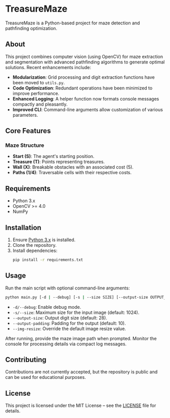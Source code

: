 # TreasureMaze

TreasureMaze is a Python-based project for maze detection and pathfinding optimization.

## About

This project combines computer vision (using OpenCV) for maze extraction and segmentation with advanced pathfinding algorithms to generate optimal solutions. Recent enhancements include:
- **Modularization**: Grid processing and digit extraction functions have been moved to `utils.py`.
- **Code Optimization**: Redundant operations have been minimized to improve performance.
- **Enhanced Logging**: A helper function now formats console messages compactly and pleasantly.
- **Improved CLI**: Command-line arguments allow customization of various parameters.

## Core Features

### Maze Structure
- **Start (S)**: The agent's starting position.
- **Treasure (T)**: Points representing treasures.
- **Wall (X)**: Breakable obstacles with an associated cost (5).
- **Paths (1/4)**: Traversable cells with their respective costs.

## Requirements
- Python 3.x
- OpenCV >= 4.0
- NumPy

## Installation
1. Ensure [Python 3.x](https://www.python.org/downloads/) is installed.
2. Clone the repository.
3. Install dependencies:
   ```bash
   pip install -r requirements.txt
   ```

## Usage
Run the main script with optional command-line arguments:
```bash
python main.py [-d | --debug] [-s | --size SIZE] [--output-size OUTPUT_SIZE] [--output-padding OUTPUT_PADDING] [--img-resize IMG_RESIZE]
```
- `-d/--debug`: Enable debug mode.
- `-s/--size`: Maximum size for the input image (default: 1024).
- `--output-size`: Output digit size (default: 28).
- `--output-padding`: Padding for the output (default: 10).
- `--img-resize`: Override the default image resize value.

After running, provide the maze image path when prompted. Monitor the console for processing details via compact log messages.

## Contributing
Contributions are not currently accepted, but the repository is public and can be used for educational purposes.

## License
This project is licensed under the MIT License – see the [LICENSE](LICENSE) file for details.